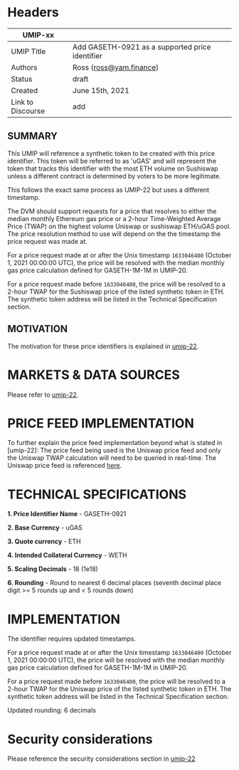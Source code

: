 # Headers
| UMIP-xx     |                                                                                                                                          |
|------------|------------------------------------------------------------------------------------------------------------------------------------------|
| UMIP Title | Add GASETH-0921 as a supported price identifier                                                                                             |
| Authors    | Ross (ross@yam.finance)
| Status     | draft                                                                                                                                 |
| Created    | June 15th, 2021                                                                                                                              |
| Link to Discourse| add

## SUMMARY
This UMIP will reference a synthetic token to be created with this price identifier. This token will be referred to as 'uGAS' and will represent the token that tracks this identifier with the most ETH volume on Sushiswap unless a different contract is determined by voters to be more legitimate.

This follows the exact same process as UMIP-22 but uses a different timestamp.

The DVM should support requests for a price that resolves to either the median monthly Ethereum gas price or a 2-hour Time-Weighted Average Price (TWAP) on the highest volume Uniswap or sushiswap ETH/uGAS pool. The price resolution method to use will depend on the the timestamp the price request was made at.

For a price request made at or after the Unix timestamp `1633046400` (October 1, 2021 00:00:00 UTC), the price will be resolved with the median monthly gas price calculation defined for GASETH-1M-1M in UMIP-20.

For a price request made before `1633046400`, the price will be resolved to a 2-hour TWAP for the Sushiswap price of the listed synthetic token in ETH. The synthetic token address will be listed in the Technical Specification section.


## MOTIVATION
The motivation for these price identifiers is explained in [umip-22](https://github.com/UMAprotocol/UMIPs/blob/master/UMIPs/umip-22.md).


# MARKETS & DATA SOURCES

Please refer to [umip-22](https://github.com/UMAprotocol/UMIPs/blob/master/UMIPs/umip-22.md).


# PRICE FEED IMPLEMENTATION

To further explain the price feed implementation beyond what is stated in [umip-22]: The price feed being used is the Uniswap price feed and only the Uniswap TWAP calculation will need to be queried in real-time. The Uniswap price feed is referenced [here](https://github.com/UMAprotocol/protocol/blob/master/packages/financial-templates-lib/src/price-feed/UniswapPriceFeed.js).


# TECHNICAL SPECIFICATIONS

**1. Price Identifier Name** - GASETH-0921

**2. Base Currency** - uGAS

**3. Quote currency** - ETH

**4. Intended Collateral Currency** - WETH

**5. Scaling Decimals** - 18 (1e18)

**6. Rounding** - Round to nearest 6 decimal places (seventh decimal place digit >= 5 rounds up and < 5 rounds down)

# IMPLEMENTATION
The identifier requires updated timestamps.

For a price request made at or after the Unix timestamp `1633046400` (October 1, 2021 00:00:00 UTC), the price will be resolved with the median monthly gas price calculation defined for GASETH-1M-1M in UMIP-20.

For a price request made before `1633046400`, the price will be resolved to a 2-hour TWAP for the Uniswap price of the listed synthetic token in ETH. The synthetic token address will be listed in the Technical Specification section.

Updated rounding: 6 decimals

# Security considerations

Please reference the security considerations section in [umip-22](https://github.com/UMAprotocol/UMIPs/blob/master/UMIPs/umip-22.md)

